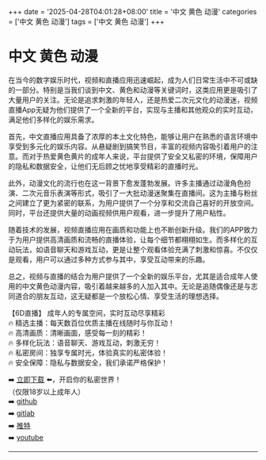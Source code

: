 +++
date = '2025-04-28T04:01:28+08:00'
title = '中文 黄色 动漫'
categories = ['中文 黄色 动漫']
tags = ['中文 黄色 动漫']
+++

# 中文 黄色 动漫

在当今的数字娱乐时代，视频和直播应用迅速崛起，成为人们日常生活中不可或缺的一部分。特别是当我们谈到中文、黄色和动漫等关键词时，这类应用更是吸引了大量用户的关注。无论是追求刺激的年轻人，还是热爱二次元文化的动漫迷，视频直播App无疑为他们提供了一个全新的平台，实现与主播和其他观众的实时互动，满足他们多样化的娱乐需求。

首先，中文直播应用具备了浓厚的本土文化特色，能够让用户在熟悉的语言环境中享受到多元化的娱乐内容。从悬疑剧到搞笑节目，丰富的视频内容吸引着用户的注意。而对于热爱黄色黄片的成年人来说，平台提供了安全又私密的环境，保障用户的隐私和数据安全，让他们无后顾之忧地享受精彩的直播时光。

此外，动漫文化的流行也在这一背景下愈发蓬勃发展。许多主播通过动漫角色扮演、二次元音乐表演等形式，吸引了一大批动漫迷聚集在直播间。这为主播与粉丝之间建立了更为紧密的联系，为用户提供了一个分享和交流自己喜好的开放空间。同时，平台还提供大量的动画视频供用户观看，进一步提升了用户粘性。

随着技术的发展，视频直播应用在画质和功能上也不断创新升级。我们的APP致力于为用户提供高清画质和流畅的直播体验，让每个细节都栩栩如生。而多样化的互动玩法，如语音聊天和游戏互动，更是让整个观看体验充满了刺激和惊喜。不仅仅是观看，用户可以通过多种方式参与其中，享受互动带来的乐趣。

总之，视频与直播的结合为用户提供了一个全新的娱乐平台，尤其是适合成年人使用的中文黄色动漫内容，吸引着越来越多的人加入其中。无论是追随偶像还是与志同道合的朋友互动，这无疑都是一个放松心情、享受生活的理想选择。

【6D直播】
成年人的专属空间，实时互动尽享精彩  
🔥 精选主播：每天数百位优质主播在线随时与你互动！  
🔥 高清画质：清晰画面，感受每一刻的精彩！  
🔥 多样化玩法：语音聊天、游戏互动，刺激无穷！  
🔥 私密房间：独享专属时光，体验真实的私密体验！  
🔥 安全保障：隐私与数据安全，我们承诺严格保护！  

➡️ [立即下载](https://down123.s3.ap-east-1.amazonaws.com/down/down.html?channelCode=blog) ⬅️，开启你的私密世界！  
（仅限18岁以上成年人）  
➡️ [github](https://aldult-live.github.io/)  
➡️ [gitlab](https://seo-09598d.gitlab.io/)  
➡️ [推特](https://x.com/wegame33)  
➡️ [youtube](https://www.youtube.com/@6Dlive)  

---
